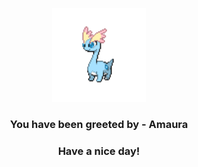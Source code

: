 <p align="center">
    <img src="https://raw.githubusercontent.com/PokeAPI/sprites/master/sprites/pokemon/698.png" width="150" height="150">
</p>
<h3 align="center">You have been greeted by - <b>Amaura</b></h3>
<h3 align="center">Have a nice day!</h3>
